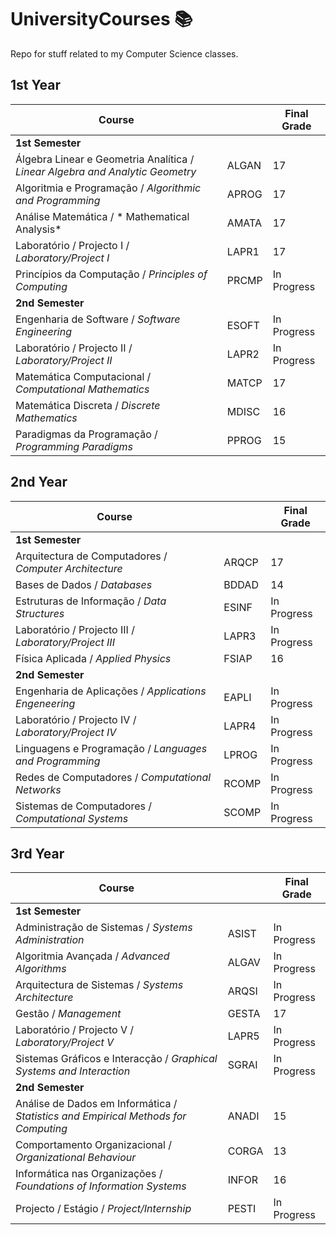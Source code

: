 # UniversityCourses 📚
Repo for stuff related to  my Computer Science classes.

## 1st Year                                     
| Course                                                                        |          | Final Grade |
|-------------------------------------------------------------------------------|----------|-------------|
| **1st Semester** |
| Álgebra Linear e Geometria Analítica / *Linear Algebra and Analytic Geometry* | ALGAN    | 17          |
| Algoritmia e Programação / *Algorithmic and Programming*                      | APROG    | 17          |
| Análise Matemática / *	Mathematical Analysis*                                | AMATA    | 17          |
| Laboratório / Projecto I / *Laboratory/Project I*                             | LAPR1    | 17          |
| Princípios da Computação / *Principles of Computing*                          | PRCMP    | In Progress |
| **2nd Semester** |
| Engenharia de Software / *Software Engineering*                               | ESOFT    | In Progress |
| Laboratório / Projecto II / *Laboratory/Project II*                           | LAPR2    | In Progress |
| Matemática Computacional / *Computational Mathematics*                        | MATCP    | 17          |
| Matemática Discreta / *Discrete Mathematics*                                  | MDISC    | 16          |
| Paradigmas da Programação / *Programming Paradigms*                           | PPROG    | 15          |


## 2nd Year
| Course                                                        |          | Final Grade |
|---------------------------------------------------------------|----------|-------------|
| **1st Semester** |
| Arquitectura de Computadores / *Computer Architecture*        | ARQCP    | 17          |
| Bases de Dados / *Databases*                                  | BDDAD    | 14          |
| Estruturas de Informação / *Data Structures*                  | ESINF    | In Progress |
| Laboratório / Projecto III / *Laboratory/Project III*         | LAPR3    | In Progress |
| Física Aplicada / *Applied Physics*                           | FSIAP    | 16          |
| **2nd Semester** |
| Engenharia de Aplicações / *Applications Engeneering*         | EAPLI    | In Progress |
| Laboratório / Projecto IV / *Laboratory/Project IV*           | LAPR4    | In Progress |
| Linguagens e Programação / *Languages and Programming*        | LPROG    | In Progress |
| Redes de Computadores / *Computational Networks*              | RCOMP    | In Progress |
| Sistemas de Computadores / *Computational Systems*            | SCOMP    | In Progress |


## 3rd Year
| Course                                                                             |          | Final Grade |
|------------------------------------------------------------------------------------|----------|-------------|
| **1st Semester** |
| Administração de Sistemas / *Systems Administration*                               | ASIST    | In Progress |
| Algoritmia Avançada / *Advanced Algorithms*                                        | ALGAV    | In Progress |
| Arquitectura de Sistemas / *Systems Architecture*                                  | ARQSI    | In Progress |
| Gestão / *Management*                                                              | GESTA    | 17          |
| Laboratório / Projecto V / *Laboratory/Project V*                                  | LAPR5    | In Progress |
| Sistemas Gráficos e Interacção / *Graphical Systems and Interaction*               | SGRAI    | In Progress |
| **2nd Semester** |
| Análise de Dados em Informática / *Statistics and Empirical Methods for Computing* | ANADI    | 15          |
| Comportamento Organizacional / *Organizational Behaviour*                          | CORGA    | 13          |
| Informática nas Organizações / *Foundations of Information Systems*                | INFOR    | 16          |
| Projecto / Estágio / *Project/Internship*                                          | PESTI    | In Progress |
